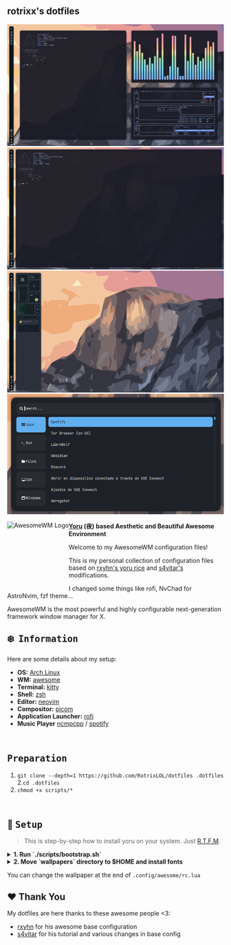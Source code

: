 ## rotrixx's dotfiles

![main image](.github/assets/main.png)
![img1](.github/assets/img1.png)
![img2](.github/assets/img2.png)
![rofi](.github/assets/rofi.png)

<a href="https://awesomewm.org/"><img alt="AwesomeWM Logo" height="150" align = "left" src="https://awesomewm.org/doc/api/images/AUTOGEN_wibox_logo_logo_and_name.svg"></a>

<b> <a href="https://github.com/rxyhn/yoru" target="_blank">Yoru</a> (夜) based Aesthetic and Beautiful Awesome Environment </b>

Welcome to my AwesomeWM configuration files!

This is my personal collection of configuration files based on [rxyhn's yoru rice](https://github.com/rxyhn/yoru) and [s4vitar's](https://github.com/s4vitar) modifications.

I changed some things like rofi, NvChad for AstroNvim, fzf theme...

AwesomeWM is the most powerful and highly configurable next-generation framework window manager for X.

<!-- INFORMATION -->

## :snowflake: ‎ <samp>Information</samp>

Here are some details about my setup:

- **OS:** [Arch Linux](https://archlinux.org)
- **WM:** [awesome](https://github.com/awesomeWM/awesome)
- **Terminal:** [kitty](https://sw.kovidgoyal.net/kitty/)
- **Shell:** [zsh](https://www.zsh.org/)
- **Editor:** [neovim](https://github.com/neovim/neovim)
- **Compositor:** [picom](https://github.com/yshui/picom)
- **Application Launcher:** [rofi](https://github.com/davatorium/rofi)
- **Music Player** [ncmpcpp](https://github.com/ncmpcpp/ncmpcpp) / [spotify](https://spotify.com)

<br>

<!-- PREPARATION -->

## <samp>Preparation</samp>

1. `git clone --depth=1 https://github.com/RotrixLOL/dotfiles .dotfiles`
2.`cd .dotfiles`
3. `chmod +x scripts/*`

<br>

<!-- SETUP -->

## :wrench: ‎ <samp>Setup</samp>

> This is step-by-step how to install yoru on your system. Just [R.T.F.M](https://en.wikipedia.org/wiki/RTFM).

<details>
<summary><b>1. Run `./scripts/bootstrap.sh`</b></summary>
<br>

> :warning: ‎ **This setup instructions only provided for Arch Linux (and other Arch-based distributions)**

This script will do all the installation process and [stow](https://www.gnu.org/software/stow/) configurations.

The script suposes you have a base installation with xorg and a Display Manager, also it suposes you have paru as AUR helper.
You are free to modify any script, you could remove some package or rust from `./scripts/install-packages.sh`.

</details>

<details>
<summary><b>2. Move `wallpapers` directory to $HOME and install fonts</b></summary>
<br>

```sh
mv wallpapers ~/wallpapers
```

> Install a few fonts (mainly icon fonts) in order for text and icons to be rendered properly.

Necessary fonts:

- **Roboto** - [here](https://fonts.google.com/specimen/Roboto)
- **Material Design Icons** - [here](https://github.com/google/material-design-icons)
- **Icomoon** - [here](https://www.dropbox.com/s/hrkub2yo9iapljz/icomoon.zip?dl=0)
- **Hack** - [here](https://github.com/ryanoasis/nerd-fonts/releases/download/v2.3.3/Hack.zip)

Once you download them and unpack them, place them into `~/.fonts` or `~/.local/share/fonts`.

And run this command for your system to detect the newly installed fonts.

```sh
fc-cache -fv
```

> Finally, now you can login with AwesomeWM

Congratulations, at this point you have installed my dotfiles! :tada:

Log out from your current desktop session and log in into AwesomeWM

</details>

You can change the wallpaper at the end of `.config/awesome/rc.lua`

## :heart: Thank You
My dotfiles are here thanks to these awesome people <3:
- [rxyhn](https://github.com/rxyhn) for his awesome base configuration
- [s4vitar](https://github.com/s4vitar) for his tutorial and various changes in base config
